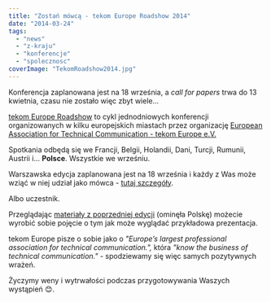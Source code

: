 ```yaml
---
title: "Zostań mówcą - tekom Europe Roadshow 2014"
date: "2014-03-24"
tags:
  - "news"
  - "z-kraju"
  - "konferencje"
  - "spolecznosc"
coverImage: "TekomRoadshow2014.jpg"
---
```


Konferencja zaplanowana jest na 18 września, a _call for papers_ trwa do 13
kwietnia, czasu nie zostało więc zbyt wiele...

[tekom Europe Roadshow](http://conferences.tekom.de/tekom-europe-roadshow/home/about/)
to cykl jednodniowych konferencji organizowanych w kilku europejskich miastach
przez organizację
[European Association for Technical Communication - tekom Europe e.V.](http://www.technical-communication.org/)

Spotkania odbędą się we Francji, Belgii, Holandii, Dani, Turcji, Rumunii,
Austrii i... **Polsce**. Wszystkie we wrześniu.

Warszawska edycja zaplanowana jest na 18 września i każdy z Was może wziąć w
niej udział jako mówca -
[tutaj szczegóły](http://conferences.tekom.de/tekom-europe-roadshow/about/call-for-papers/).

Albo uczestnik.

Przeglądając
[materiały z poprzedniej edycji](http://conferences.tekom.de/tekom-europe-roadshow/past-roadshow/downloads-from-2013/)
(ominęła Polskę) możecie wyrobić sobie pojęcie o tym jak może wyglądać
przykładowa prezentacja.

tekom Europe pisze o sobie jako o _"Europe’s largest professional association
for technical communication.",_ która *"know the business of technical
communication."* - spodziewamy się więc samych pozytywnych wrażeń.

Życzymy weny i wytrwałości podczas przygotowywania Waszych wystąpień 😊.
